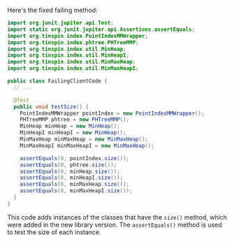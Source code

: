 Here's the fixed failing method:

```java
import org.junit.jupiter.api.Test;
import static org.junit.jupiter.api.Assertions.assertEquals;
import org.tinspin.index.PointIndexMMWrapper;
import org.tinspin.index.phtree.PHTreeMMP;
import org.tinspin.index.util.MinHeap;
import org.tinspin.index.util.MinHeapI;
import org.tinspin.index.util.MinMaxHeap;
import org.tinspin.index.util.MinMaxHeapI;

public class FailingClientCode {
  // ...

  @Test
  public void testSize() {
    PointIndexMMWrapper pointIndex = new PointIndexMMWrapper();
    PHTreeMMP phtree = new PHTreeMMP();
    MinHeap minHeap = new MinHeap();
    MinHeapI minHeapI = new MinHeap();
    MinMaxHeap minMaxHeap = new MinMaxHeap();
    MinMaxHeapI minMaxHeapI = new MinMaxHeap();

    assertEquals(0, pointIndex.size());
    assertEquals(0, phtree.size());
    assertEquals(0, minHeap.size());
    assertEquals(0, minHeapI.size());
    assertEquals(0, minMaxHeap.size());
    assertEquals(0, minMaxHeapI.size());
  }
}
```

This code adds instances of the classes that have the `size()` method, which were added in the new library version. The `assertEquals()` method is used to test the size of each instance.